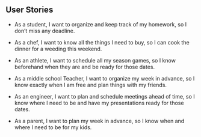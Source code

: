 ## User Stories
- As a student, I want to organize and keep track of my homework, so I don’t miss any deadline. 

- As a chef, I want to know  all the things I need to buy, so I can cook the dinner for a weeding this weekend. 

- As an athlete, I want to schedule all my season games, so I know beforehand when they are and be ready for those dates. 

- As a middle school Teacher, I want to organize my week in advance, so I know exactly when I am free and plan things with my friends.  

- As an engineer, I want to plan and schedule meetings ahead of time, so I know where I need to be and have my presentations ready for those dates. 

- As a parent, I want to plan my week in advance, so I know when and where I need to be for my kids.
